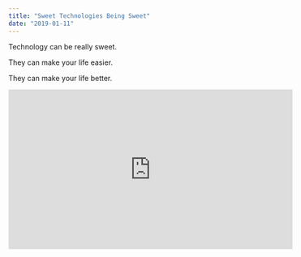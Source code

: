 ```yaml
---
title: "Sweet Technologies Being Sweet"
date: "2019-01-11"
---
```


Technology can be really sweet.

They can make your life easier.

They can make your life better.

<iframe width="560" height="315" src="https://www.youtube.com/embed/4n0xNbfJLR8" frameborder="0" allowfullscreen></iframe>